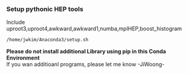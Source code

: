 ### Setup pythonic HEP tools  
Include uproot3,uproot4,awkward,awkward1,numba,mplHEP,boost_histogram  
```bash
/home/jwkim/Anaconda3/setup.sh  
```  

**Please do not install additional Library using pip in this Conda Environment**  
If you wan additioanl programs, please let me know -JiWoong-
